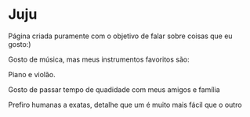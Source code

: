 <!DOCTYPE html>
<html lang="ptbr">
<head>
    <meta charset="UTF-8">
    <meta http-equiv="X-UA-Compatible" content="IE=edge">
    <meta name="viewport" content="width=device-width, initial-scale=1.0">
    <title>Julia</title>
</head>
<body>
    <h1 class="titulo">Juju</h1>
    <p class="text">Página criada puramente com o objetivo de falar sobre coisas que eu gosto:)</p>
    <P> Gosto de música, mas meus instrumentos favoritos são: 
        <P> Piano e violão.
            <P> Gosto de passar tempo de quadidade com meus amigos e família
                <P> Prefiro humanas a exatas, detalhe que um é muito mais fácil
que o outro 
    <P/1></P> <img scr="![Captura de tela 2023-11-16 202344](https://github.com/juliaamunhozz/Trabalho-/assets/148217150/ec40ab6a-1e48-43cf-a283-bffa157317c7)"
